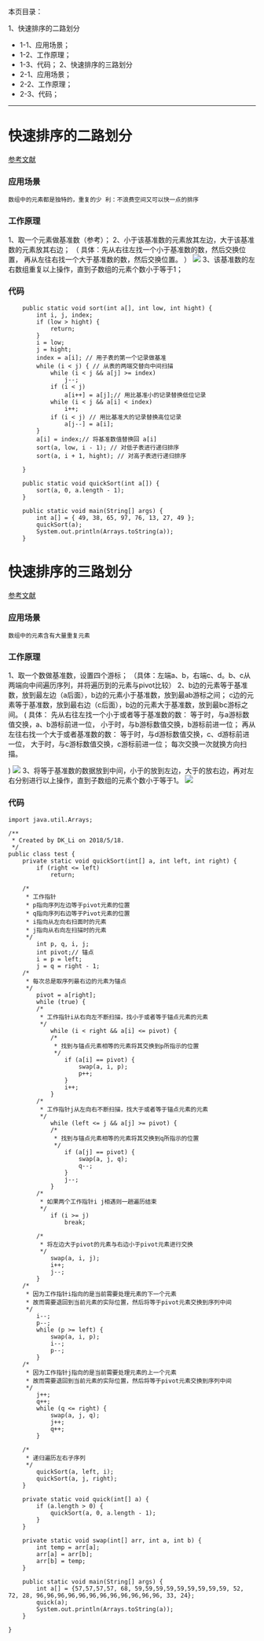 本页目录：

1、快速排序的二路划分
- 1-1、应用场景；
- 1-2、工作原理；
- 1-3、代码；
2、快速排序的三路划分
- 2-1、应用场景；
- 2-2、工作原理；
- 2-3、代码；
***

# 快速排序的二路划分
[参考文献](https://blog.csdn.net/yzllz001/article/details/50982841)
### 应用场景
`
数组中的元素都是独特的，重复的少
利：不浪费空间又可以快一点的排序
`

### 工作原理
1、取一个元素做基准数（参考）；
2、小于该基准数的元素放其左边，大于该基准数的元素放其右边；
（
    具体：先从右往左找一个小于基准数的数，然后交换位置，
          再从左往右找一个大于基准数的数，然后交换位置。
 ）
![](image/1-1.png)
3、该基准数的左右数组重复以上操作，直到子数组的元素个数小于等于1；

### 代码
```
    public static void sort(int a[], int low, int hight) {
        int i, j, index;
        if (low > hight) {
            return;
        }
        i = low;
        j = hight;
        index = a[i]; // 用子表的第一个记录做基准
        while (i < j) { // 从表的两端交替向中间扫描
            while (i < j && a[j] >= index)
                j--;
            if (i < j)
                a[i++] = a[j];// 用比基准小的记录替换低位记录
            while (i < j && a[i] < index)
                i++;
            if (i < j) // 用比基准大的记录替换高位记录
                a[j--] = a[i];
        }
        a[i] = index;// 将基准数值替换回 a[i]
        sort(a, low, i - 1); // 对低子表进行递归排序
        sort(a, i + 1, hight); // 对高子表进行递归排序

    }

    public static void quickSort(int a[]) {
        sort(a, 0, a.length - 1);
    }

    public static void main(String[] args) {
        int a[] = { 49, 38, 65, 97, 76, 13, 27, 49 };
        quickSort(a);
        System.out.println(Arrays.toString(a));
    }
```

# 快速排序的三路划分
[参考文献](https://blog.csdn.net/puppylpg/article/details/70233728)
### 应用场景
`
数组中的元素含有大量重复元素
`

### 工作原理
1、取一个数做基准数，设置四个游标；
（具体：左端a、b，右端c、d。b、c从两端向中间遍历序列，并将遍历到的元素与pivot比较）
2、b边的元素等于基准数，放到最左边（a后面），b边的元素小于基准数，放到最ab游标之间；
c边的元素等于基准数，放到最右边（c后面），b边的元素大于基准数，放到最bc游标之间。
(
    具体：
        先从右往左找一个小于或者等于基准数的数：
              等于时，与a游标数值交换，a、b游标前进一位，
              小于时，与b游标数值交换，b游标前进一位；
          再从左往右找一个大于或者基准数的数：
               等于时，与d游标数值交换，c、d游标前进一位，
               大于时，与c游标数值交换，c游标前进一位；
     每次交换一次就换方向扫描。

)
![](image/1-2.png)
3、将等于基准数的数据放到中间，小于的放到左边，大于的放右边，再对左右分别进行以上操作，直到子数组的元素个数小于等于1。
![](image/1-3.png)
### 代码
```
import java.util.Arrays;

/**
 * Created by DK_Li on 2018/5/18.
 */
public class test {
    private static void quickSort(int[] a, int left, int right) {
        if (right <= left)
            return;

    /*
     * 工作指针
     * p指向序列左边等于pivot元素的位置
     * q指向序列右边等于Pivot元素的位置
     * i指向从左向右扫面时的元素
     * j指向从右向左扫描时的元素
     */
        int p, q, i, j;
        int pivot;// 锚点
        i = p = left;
        j = q = right - 1;
    /*
     * 每次总是取序列最右边的元素为锚点
     */
        pivot = a[right];
        while (true) {
        /*
         * 工作指针i从右向左不断扫描，找小于或者等于锚点元素的元素
         */
            while (i < right && a[i] <= pivot) {
            /*
             * 找到与锚点元素相等的元素将其交换到p所指示的位置
             */
                if (a[i] == pivot) {
                    swap(a, i, p);
                    p++;
                }
                i++;
            }
        /*
         * 工作指针j从左向右不断扫描，找大于或者等于锚点元素的元素
         */
            while (left <= j && a[j] >= pivot) {
            /*
             * 找到与锚点元素相等的元素将其交换到q所指示的位置
             */
                if (a[j] == pivot) {
                    swap(a, j, q);
                    q--;
                }
                j--;
            }
        /*
         * 如果两个工作指针i j相遇则一趟遍历结束
         */
            if (i >= j)
                break;

        /*
         * 将左边大于pivot的元素与右边小于pivot元素进行交换
         */
            swap(a, i, j);
            i++;
            j--;
        }
    /*
     * 因为工作指针i指向的是当前需要处理元素的下一个元素
     * 故而需要退回到当前元素的实际位置，然后将等于pivot元素交换到序列中间
     */
        i--;
        p--;
        while (p >= left) {
            swap(a, i, p);
            i--;
            p--;
        }
    /*
     * 因为工作指针j指向的是当前需要处理元素的上一个元素
     * 故而需要退回到当前元素的实际位置，然后将等于pivot元素交换到序列中间
     */
        j++;
        q++;
        while (q <= right) {
            swap(a, j, q);
            j++;
            q++;
        }

    /*
     * 递归遍历左右子序列
     */
        quickSort(a, left, i);
        quickSort(a, j, right);
    }

    private static void quick(int[] a) {
        if (a.length > 0) {
            quickSort(a, 0, a.length - 1);
        }
    }

    private static void swap(int[] arr, int a, int b) {
        int temp = arr[a];
        arr[a] = arr[b];
        arr[b] = temp;
    }

    public static void main(String[] args) {
        int a[] = {57,57,57,57, 68, 59,59,59,59,59,59,59,59,59, 52, 72, 28, 96,96,96,96,96,96,96,96,96,96,96,96, 33, 24};
        quick(a);
        System.out.println(Arrays.toString(a));
    }

}
```